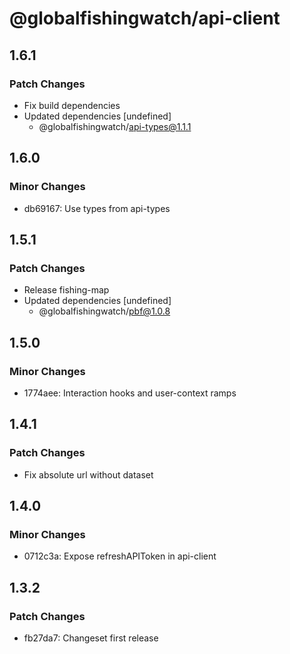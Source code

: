 # @globalfishingwatch/api-client

## 1.6.1

### Patch Changes

- Fix build dependencies
- Updated dependencies [undefined]
  - @globalfishingwatch/api-types@1.1.1

## 1.6.0

### Minor Changes

- db69167: Use types from api-types

## 1.5.1

### Patch Changes

- Release fishing-map
- Updated dependencies [undefined]
  - @globalfishingwatch/pbf@1.0.8

## 1.5.0

### Minor Changes

- 1774aee: Interaction hooks and user-context ramps

## 1.4.1

### Patch Changes

- Fix absolute url without dataset

## 1.4.0

### Minor Changes

- 0712c3a: Expose refreshAPIToken in api-client

## 1.3.2

### Patch Changes

- fb27da7: Changeset first release
